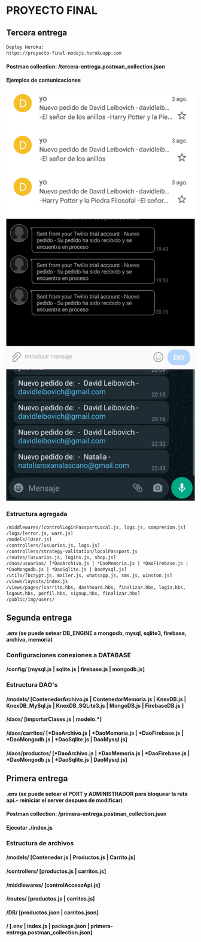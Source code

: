 # PROYECTO FINAL

## Tercera entrega
```
Deploy Heroku:
https://proyecto-final-nodejs.herokuapp.com
```
#### Postman collection: /tercera-entrega.postman_collection.json
#### Ejemplos de comunicaciones
<img src="/proyecto-final/docs/gmail.jpeg" alt="Gmail"/>
<img src="/proyecto-final/docs/sms.jpeg" alt="SMS"/>
<img src="/proyecto-final/docs/whatsapp.jpeg" alt="Whatsapp"/>

### Estructura agregada
```
/middlewares/[controlLoginPassportLocal.js, logs.js, compresion.js]
/logs/[error.js, warn.js]
/models/[User.js]
/controllers/[usuarios.js, logs.js]
/controllers/strategy-valitation/localPassport.js
/routes/[usuarios.js, logins.js, shop.js]
/daos/usuarios/ [*DaoArchivo.js | *DaoMemoria.js | *DaoFirebase.js | *DaoMongodb.js | *DaoSqlite.js | DaoMysql.js]
/utils/[bcrypt.js, mailer.js, whatsapp.js, sms.js, winston.js]
/views/layouts/index.js
/views/pages/[carrito.hbs, dashboard.hbs, finalizar.hbs, login.hbs, logout.hbs, perfil.hbs, signup.hbs, finalizar.hbs]
/public/img/users/

```
## Segunda entrega
#### .env (se puede setear DB_ENGINE a mongodb, mysql, sqlite3, firebase, archivo, memoria)

### Configuraciones conexiones a DATABASE
#### /config/ [mysql.js | sqlite.js | firebase.js | mongodb.js]
### Estructura DAO's
#### /models/ [ContenedorArchivo.js | ContenedorMemoria.js | KnexDB.js | KnexDB_MySql.js | KnexDB_SQLite3.js | MongoDB.js | FirebaseDB.js ]
#### /daos/ [importarClases.js  | modelo.*]
#### /daos/carritos/ [*DaoArchivo.js | *DaoMemoria.js | *DaoFirebase.js | *DaoMongodb.js | *DaoSqlite.js | DaoMysql.js]
#### /daos/productos/ [*DaoArchivo.js | *DaoMemoria.js | *DaoFirebase.js | *DaoMongodb.js | *DaoSqlite.js | DaoMysql.js]
## Primera entrega

#### .env (se puede setear el PORT y ADMINISTRADOR para bloquear la ruta api.- reiniciar el server despues de modificar)

#### Postman collection: /primera-entrega.postman_collection.json

#### Ejecutar ./index.js

### Estructura de archivos
#### /models/ [Contenedor.js | Productos.js | Carrito.js]
#### /controllers/ [productos.js | carritos.js]
#### /middlewares/ [controlAccesoApi.js]
#### /routes/ [productos.js | carritos.js]
#### /DB/ [productos.json | carritos.json]
#### / [.env | index.js | package.json | primera-entrega.postman_collection.json]
